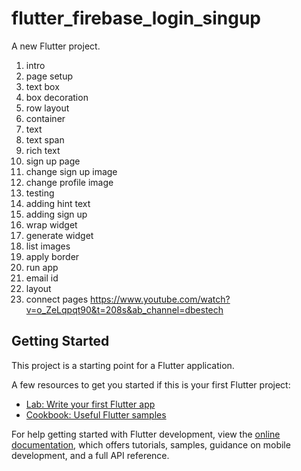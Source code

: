 # flutter_firebase_login_singup

A new Flutter project.

1. intro
2. page setup
3. text box
4. box decoration
5. row layout
6. container
7. text
8. text span
9. rich text
10. sign up page
11. change sign up image
12. change profile image
13. testing
14. adding hint text
15. adding sign up
16. wrap widget
17. generate widget
18. list images
19. apply border
20. run app
21. email id
22. layout
23. connect pages
https://www.youtube.com/watch?v=o_ZeLqpqt90&t=208s&ab_channel=dbestech


## Getting Started

This project is a starting point for a Flutter application.

A few resources to get you started if this is your first Flutter project:

- [Lab: Write your first Flutter app](https://docs.flutter.dev/get-started/codelab)
- [Cookbook: Useful Flutter samples](https://docs.flutter.dev/cookbook)

For help getting started with Flutter development, view the
[online documentation](https://docs.flutter.dev/), which offers tutorials,
samples, guidance on mobile development, and a full API reference.
